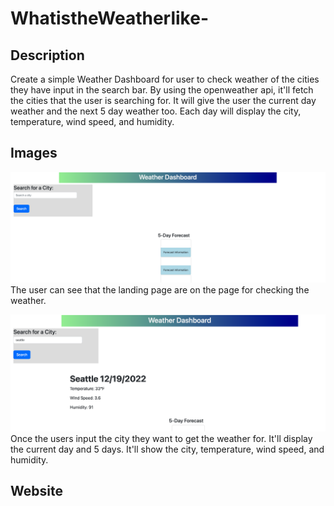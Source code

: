 # WhatistheWeatherlike-

## Description 

Create a simple Weather Dashboard for user to check weather of the cities they have input in the search bar. By using the openweather api, it'll fetch the cities that the user is searching for. It will give the user the current day weather and the next 5 day weather too. Each day will display the city, temperature, wind speed, and humidity.

## Images
![screenshot](./img/weatherDashboard.png)
The user can see that the landing page are on the page for checking the weather.

![screenshot](./img/weatherDisplay.png)
Once the users input the city they want to get the weather for. It'll display the current day and 5 days. It'll show the city, temperature, wind speed, and humidity.

## Website